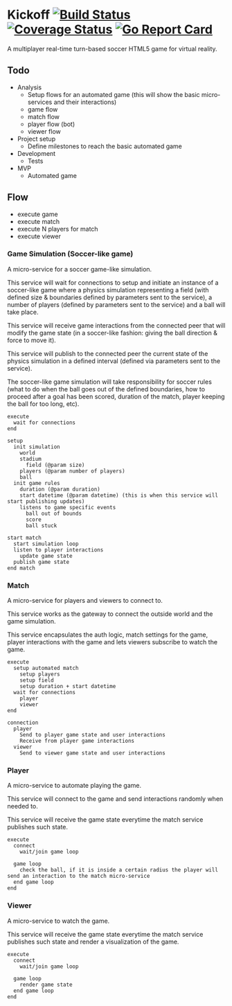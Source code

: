 # Kickoff [![Build Status](https://travis-ci.org/AquiGorka/kickoff.svg?branch=master)](https://travis-ci.org/AquiGorka/kickoff) [![Coverage Status](https://coveralls.io/repos/github/AquiGorka/kickoff/badge.svg?branch=master)](https://coveralls.io/github/AquiGorka/kickoff?branch=master) [![Go Report Card](https://goreportcard.com/badge/github.com/AquiGorka/kickoff)](https://goreportcard.com/report/github.com/AquiGorka/kickoff)

A multiplayer real-time turn-based soccer HTML5 game for virtual reality.


## Todo

* Analysis
  * Setup flows for an automated game (this will show the basic micro-services and their interactions)
   * game flow
   * match flow
   * player flow (bot)
   * viewer flow
* Project setup
  * Define milestones to reach the basic automated game
* Development
  * Tests
* MVP
  * Automated game


## Flow

* execute game
* execute match
* execute N players for match
* execute viewer


### Game Simulation (Soccer-like game)

A micro-service for a soccer game-like simulation.

This service will wait for connections to setup and initiate an instance of a soccer-like game where a physics simulation representing a field (with defined size & boundaries defined by parameters sent to the service), a number of players (defined by parameters sent to the service) and a ball will take place.

This service will receive game interactions from the connected peer that will modify the game state (in a soccer-like fashion: giving the ball direction & force to move it).

This service will publish to the connected peer the current state of the physics simulation in a defined interval (defined via parameters sent to the service).

The soccer-like game simulation will take responsibility for soccer rules (what to do when the ball goes out of the defined boundaries, how to proceed after a goal has been scored, duration of the match, player keeping the ball for too long, etc).

```
execute
  wait for connections
end
```

```
setup
  init simulation
    world
    stadium
      field (@param size)
    players (@param number of players)
    ball
  init game rules
    duration (@param duration)
    start datetime (@param datetime) (this is when this service will start publishing updates)
    listens to game specific events
      ball out of bounds
      score
      ball stuck
```

```
start match
  start simulation loop
  listen to player interactions
    update game state
  publish game state
end match
```


### Match

A micro-service for players and viewers to connect to.

This service works as the gateway to connect the outside world and the game simulation.

This service encapsulates the auth logic, match settings for the game, player interactions with the game and lets viewers subscribe to watch the game.

```
execute
  setup automated match
    setup players
    setup field
    setup duration + start datetime
  wait for connections
    player
    viewer
end
```

```
connection
  player
    Send to player game state and user interactions
    Receive from player game interactions
  viewer
    Send to viewer game state and user interactions
```


### Player

A micro-service to automate playing the game.

This service will connect to the game and send interactions randomly when needed to.

This service will receive the game state everytime the match service publishes such state.

```
execute
  connect
    wait/join game loop

  game loop
    check the ball, if it is inside a certain radius the player will send an interaction to the match micro-service
  end game loop
end
```


### Viewer

A micro-service to watch the game.

This service will receive the game state everytime the match service publishes such state and render a visualization of the game.

```
execute
  connect
    wait/join game loop

  game loop
    render game state
  end game loop
end
```

